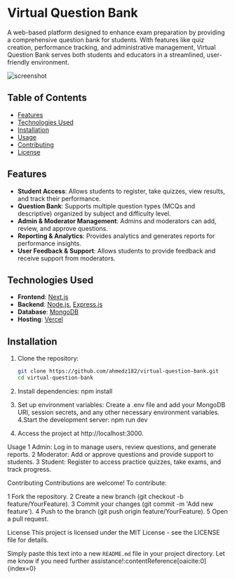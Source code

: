 # Virtual Question Bank

A web-based platform designed to enhance exam preparation by providing a comprehensive question bank for students. With features like quiz creation, performance tracking, and administrative management, Virtual Question Bank serves both students and educators in a streamlined, user-friendly environment.

![screenshot](https://github.com/user-attachments/assets/987fffb2-ca63-4ed5-9d93-9fc2c80a9aaa)

## Table of Contents

- [Features](#features)
- [Technologies Used](#technologies-used)
- [Installation](#installation)
- [Usage](#usage)
- [Contributing](#contributing)
- [License](#license)

## Features

- **Student Access**: Allows students to register, take quizzes, view results, and track their performance.
- **Question Bank**: Supports multiple question types (MCQs and descriptive) organized by subject and difficulty level.
- **Admin & Moderator Management**: Admins and moderators can add, review, and approve questions.
- **Reporting & Analytics**: Provides analytics and generates reports for performance insights.
- **User Feedback & Support**: Allows students to provide feedback and receive support from moderators.

## Technologies Used

- **Frontend**: [Next.js](https://nextjs.org/)
- **Backend**: [Node.js](https://nodejs.org/), [Express.js](https://expressjs.com/)
- **Database**: [MongoDB](https://www.mongodb.com/)
- **Hosting**: [Vercel](https://vercel.com/)

## Installation

1. Clone the repository:

   ```bash
   git clone https://github.com/ahmedz182/virtual-question-bank.git
   cd virtual-question-bank
2. Install dependencies:
   npm install
3. Set up environment variables:
    Create a .env file and add your MongoDB URI, session secrets, and any other necessary environment variables.
4.Start the development server:
   npm run dev
5. Access the project at http://localhost:3000.

Usage
   1 Admin: Log in to manage users, review questions, and generate reports.
   2 Moderator: Add or approve questions and provide support to students.
   3 Student: Register to access practice quizzes, take exams, and track progress.
   
Contributing
  Contributions are welcome! To contribute:
  
 1 Fork the repository.
 2 Create a new branch (git checkout -b feature/YourFeature).
 3 Commit your changes (git commit -m 'Add new feature').
 4 Push to the branch (git push origin feature/YourFeature).
 5 Open a pull request.
 
License
This project is licensed under the MIT License - see the LICENSE file for details.

Simply paste this text into a new `README.md` file in your project directory. Let me know if you need further assistance! &#8203;:contentReference[oaicite:0]{index=0}&#8203;


